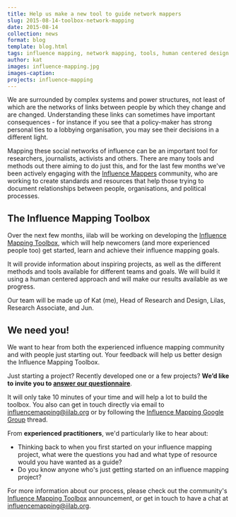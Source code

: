 ```yaml
---
title: Help us make a new tool to guide network mappers
slug: 2015-08-14-toolbox-network-mapping
date: 2015-08-14
collection: news
format: blog
template: blog.html
tags: influence mapping, network mapping, tools, human centered design 
author: kat
images: influence-mapping.jpg
images-caption: 
projects: influence-mapping
---
```


We are surrounded by complex systems and power structures, not least of which are the networks of links between people by which they change and are changed. Understanding these links can sometimes have important consequences - for instance if you see that a policy-maker has strong personal ties to a lobbying organisation, you may see their decisions in a different light. 

<!--more-->

Mapping these social networks of influence can be an important tool for researchers, journalists, activists and others. There are many tools and methods out there aiming to do just this, and for the last few months we've been actively engaging with the [Influence Mappers](http://influencemapping.org) community, who are working to create standards and resources that help those trying to document relationships between people, organisations, and political processes. 

## The Influence Mapping Toolbox

Over the next few months, iilab will be working on developing the [Influence Mapping Toolbox](http://influencemapping.org/influence-mapping-toolbox/), which will help newcomers (and more experienced people too) get started, learn and achieve their influence mapping goals.

It will provide information about inspiring projects, as well as the different methods and tools available for different teams and goals. We will build it using a human centered approach and will make our results available as we progress.

Our team will be made up of Kat (me), Head of Research and Design, Lilas, Research Associate, and Jun. 

## We need you!

We want to hear from both the experienced influence mapping community and with people just starting out. Your feedback will help us better design the Influence Mapping Toolbox.

Just starting a project? Recently developed one or a few projects? **We’d like to invite you to [answer our questionnaire](https://docs.google.com/forms/d/149mqSqwxCWZDkBT2RhEph-H4ZyOudcWjhbi2Wffz0vU/viewform)**. 

It will only take 10 minutes of your time and will help a lot to build the toolbox. You also can get in touch directly via email to influencemapping@iilab.org or by following the [Influence Mapping Google Group](https://groups.google.com/forum/#!forum/influencemapping) thread. 

From **experienced practitioners**, we'd particularly like to hear about:

*   Thinking back to when you first started on your influence mapping project, what were the questions you had and what type of resource would you have wanted as a guide?
*   Do you know anyone who's just getting started on an influence mapping project?

For more information about our process, please check out the community's [Influence Mapping Toolbox](http://influencemapping.org/influence-mapping-toolbox/) announcement, or get in touch to have a chat at [influencemapping@iilab.org](mailto:influencemapping@iilab.org).